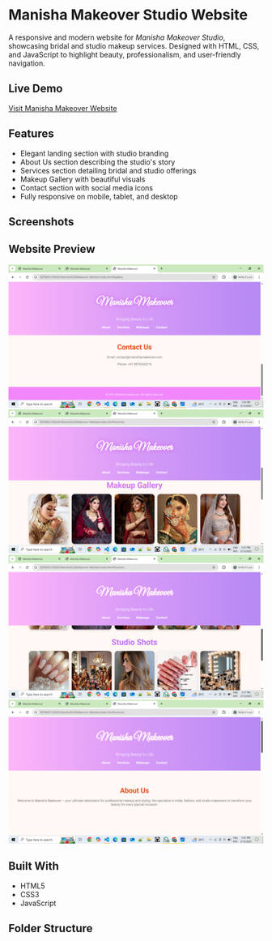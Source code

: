 # Manisha Makeover Studio Website

A responsive and modern website for *Manisha Makeover Studio*, showcasing bridal and studio makeup services. Designed with HTML, CSS, and JavaScript to highlight beauty, professionalism, and user-friendly navigation.

## Live Demo

[Visit Manisha Makeover Website](https://9940-pg.github.io/Manisha-s-Makeover-Studio-Website)



## Features

- Elegant landing section with studio branding
- About Us section describing the studio's story
- Services section detailing bridal and studio offerings
- Makeup Gallery with beautiful visuals
- Contact section with social media icons
- Fully responsive on mobile, tablet, and desktop

## Screenshots
## Website Preview
![Screenshot](screenshots/Screenshot%20(17).png)
![Screenshot](screenshots/Screenshot%20(18).png)
![Screenshot](screenshots/Screenshot%20(19).png)
![Screenshot](screenshots/Screenshot%20(21).png)




## Built With

- HTML5
- CSS3
- JavaScript

## Folder Structure
